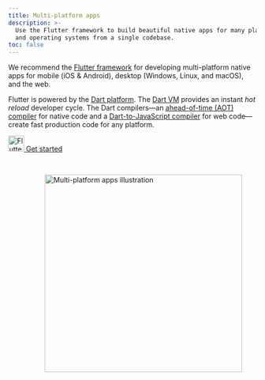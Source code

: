 ```yaml
---
title: Multi-platform apps
description: >-
  Use the Flutter framework to build beautiful native apps for many platforms
  and operating systems from a single codebase.
toc: false
---
```


<div class="container">
<div class="row">
<div class="col-sm-6">

We recommend the [Flutter framework][] for developing multi-platform native apps
for mobile (iOS & Android), desktop (Windows, Linux, and macOS), and the web.

Flutter is powered by the [Dart platform][].
The [Dart VM](/overview#platform) provides an instant _hot reload_ developer cycle.
The Dart compilers—an [ahead-of-time (AOT) compiler][] for native code
and a [Dart-to-JavaScript compiler][] for web code—create 
fast production code for any platform.

[Flutter framework]: {{site.flutter}}
[Dart platform]: /overview#platform
[ahead-of-time (AOT) compiler]: /overview#native-platform
[Dart-to-JavaScript compiler]: /overview#web-platform


<p class="text-center"> 
  <a href="{{site.flutter-docs}}/get-started" class="btn btn-primary btn-lg">
    <img src="/assets/img/shared/flutter/icon/64.png" width="32px" alt="Flutter">
    Get started
  </a>
</p>
</div>

<div class="col-sm-6">
  <img 
    style="padding: 30px; float: right; width: 400px" 
    src="/assets/img/multiplat.png" 
    alt="Multi-platform apps illustration">
</div>
  </div>
</div>
